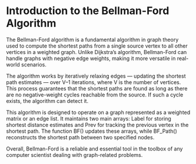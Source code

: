 # Introduction to the Bellman-Ford Algorithm

The Bellman-Ford algorithm is a fundamental algorithm in graph theory used to compute the shortest paths from a single source vertex to all other vertices in a weighted graph. Unlike Dijkstra’s algorithm, Bellman-Ford can handle graphs with negative edge weights, making it more versatile in real-world scenarios.

The algorithm works by iteratively relaxing edges — updating the shortest path estimates — over V–1 iterations, where V is the number of vertices. This process guarantees that the shortest paths are found as long as there are no negative-weight cycles reachable from the source. If such a cycle exists, the algorithm can detect it.

This algorithm is designed to operate on a graph represented as a weighted matrix or an edge list. It maintains two main arrays: Label for storing shortest distance estimates and Prev for tracking the previous vertex in the shortest path. The function BF() updates these arrays, while BF_Path() reconstructs the shortest path between two specified nodes.

Overall, Bellman-Ford is a reliable and essential tool in the toolbox of any computer scientist dealing with graph-related problems.

